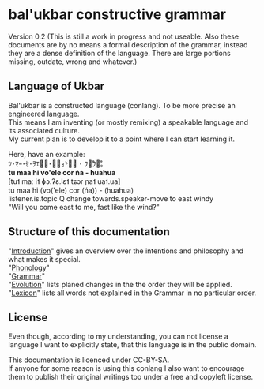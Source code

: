 bal'ukbar constructive grammar
==============================

Version 0.2 (This is still a work in progress and not useable. Also these documents are by no means a formal description of the grammar, instead they are a dense definition of the language. There are large portions missing, outdate, wrong and whatever.)


Language of Ukbar
-----------------

Bal'ukbar is a constructed language (conlang). To be more precise an engineered language.  
This means I am inventing (or mostly remixing) a speakable language and its associated culture.  
My current plan is to develop it to a point where I can start learning it.

Here, have an example:  
ﾂ･ﾏｰ･ｾ･ｦｴﾚ̥･ｿ̵ｮ̀･ﾅ̅ ･ ﾌｧ̊ﾌｧ̊｡  
**tu maa hi vo'ele cor ńa - huahua**  
[tu˦ maː i˦ ɸɔ.ʔɛ.lɛ˦ tɕɔɾ ɲa˦ ua˦.ua]  
tu maa hi (vo('ele) cor (ńa)) - (huahua)  
listener.is.topic Q change towards.speaker-move to east windy  
"Will you come east to me, fast like the wind?"  


Structure of this documentation
-------------------------------

"[Introduction](Introduction.md)" gives an overview over the intentions and philosophy and what makes it special.  
"[Phonology](Phonology.md)"  
"[Grammar](Grammar.md)"  
"[Evolution](Evolution.md)" lists planed changes in the the order they will be applied.  
"[Lexicon](Lexicon.md)" lists all words not explained in the Grammar in no particular order.


License
-------

Even though, according to my understanding, you can not license a language I want to explicitly state, that this language is in the public domain.

This documentation is licenced under CC-BY-SA.  
If anyone for some reason is using this conlang I also want to encourage them to publish their original writings too under a free and copyleft license.
